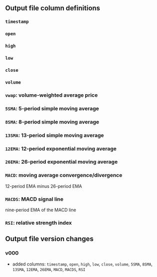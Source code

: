 ## Output file column definitions

### `timestamp`

### `open`

### `high`

### `low`

### `close`

### `volume`

### `vwap`: volume-weighted average price

### `5SMA`: 5-period simple moving average

### `8SMA`: 8-period simple moving average

### `13SMA`: 13-period simple moving average

### `12EMA`: 12-period exponential moving average

### `26EMA`: 26-period exponential moving average

### `MACD`: moving average convergence/divergence

12-period EMA minus 26-period EMA

### `MACDS`: MACD signal line

nine-period EMA of the MACD line

### `RSI`: relative strength index

## Output file version changes

### v000
- added columns: `timestamp`, `open`, `high`, `low`, `close`, `volume`, `5SMA`, `8SMA`, `13SMA`, `12EMA`, `26EMA`, `MACD`, `MACDS`, `RSI`